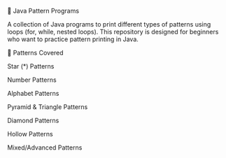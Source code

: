 🎨 Java Pattern Programs

A collection of Java programs to print different types of patterns using loops (for, while, nested loops).
This repository is designed for beginners who want to practice pattern printing in Java.

📌 Patterns Covered

Star (*) Patterns

Number Patterns

Alphabet Patterns

Pyramid & Triangle Patterns

Diamond Patterns

Hollow Patterns

Mixed/Advanced Patterns
